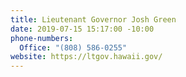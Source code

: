 ```yaml
---
title: Lieutenant Governor Josh Green
date: 2019-07-15 15:17:00 -10:00
phone-numbers:
  Office: "(808) 586-0255"
website: https://ltgov.hawaii.gov/
---
```


